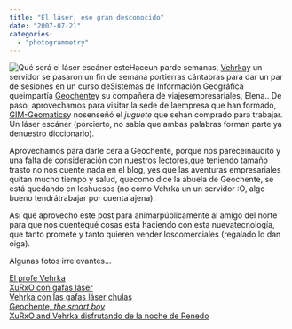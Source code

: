 ```yaml
---
title: "El láser, ese gran desconocido"
date: "2007-07-21"
categories: 
  - "photogrammetry"
---
```


![Qué será el láser escáner este](images/vehrkapregunta.jpg)Haceun parde semanas, [Vehrka](http://www.geomaticblog.net/gb2/user/vehrka)y un servidor se pasaron un fin de semana portierras cántabras para dar un par de sesiones en un curso deSistemas de Información Geográfica queimpartía [Geochente](http://www.geomaticblog.net/gb2/user/geochente)y su compañera de viajesempresariales, Elena.. De paso, aprovechamos para visitar la sede de laempresa que han formado, [GIM-Geomatics](http://www.gim-geomatics.com/)y nosenseñó el _juguete_ que sehan comprado para trabajar. Un láser escáner (porcierto, no sabía que ambas palabras forman parte ya denuestro diccionario).

Aprovechamos para darle cera a Geochente, porque nos pareceinaudito y una falta de consideración con nuestros lectores,que teniendo tamaño trasto no nos cuente nada en el blog, yes que las aventuras empresariales quitan mucho tiempo y salud, quecomo dice la abuela de Geochente, se está quedando en loshuesos (no como Vehrka un un servidor :O, algo bueno tendrátrabajar por cuenta ajena).

Así que aprovecho este post para animarpúblicamente al amigo del norte para que nos cuentequé cosas está haciendo con esta nuevatecnología, que tanto promete y tanto quieren vender loscomerciales (regalado lo dan oiga).

Algunas fotos irrelevantes...

[El profe Vehrka](/gb2/files/images/posts/santander07/vehrkaprofe.jpg)  
[XuRxO con gafas láser](/gb2/files/images/posts/santander07/xurxogafas.jpg)  
[Vehrka con las gafas láser chulas](/gb2/files/images/posts/santander07/vehrkagafas.jpg)  
[Geochente, _the smart boy_](/gb2/files/images/posts/santander07/smartboy.jpg)  
[XuRxO and Vehrka disfrutando de la noche de Renedo](/gb2/files/images/posts/santander07/xurxoyvehrka.jpg)
